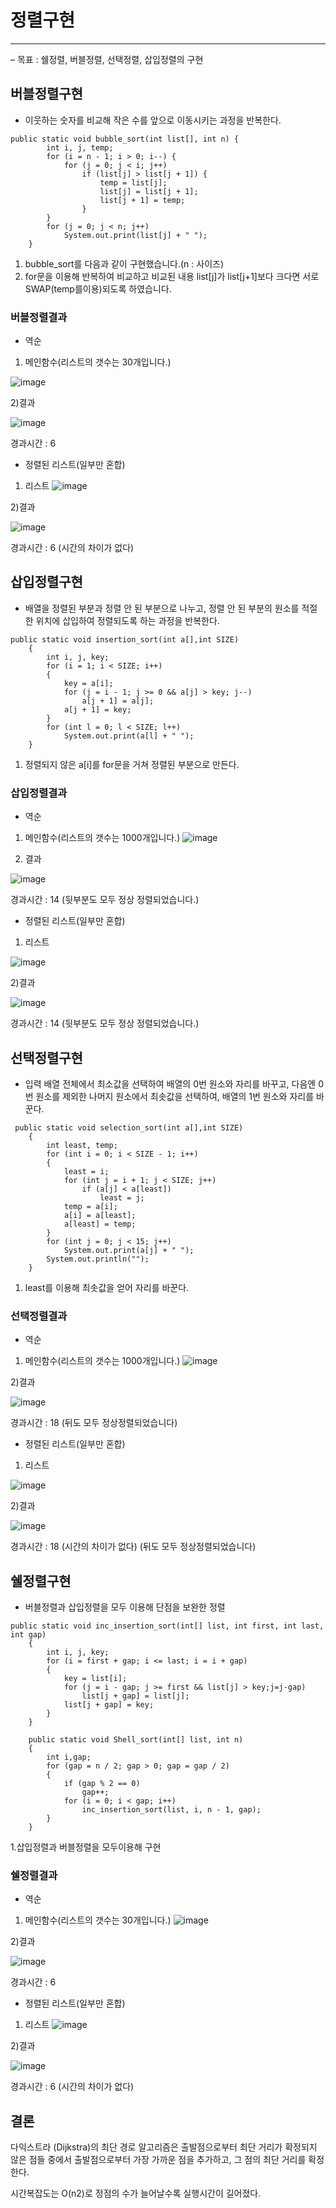 # 정렬구현

---
– 목표 : 쉘정렬, 버블정렬, 선택정렬, 삽입정렬의 구현


##  버블정렬구현

* 이웃하는 숫자를 비교해 작은 수를 앞으로 이동시키는 과정을 반복한다.
```
public static void bubble_sort(int list[], int n) {
        int i, j, temp;
        for (i = n - 1; i > 0; i--) {
            for (j = 0; j < i; j++)
                if (list[j] > list[j + 1]) {
                    temp = list[j];
                    list[j] = list[j + 1];
                    list[j + 1] = temp;
                }
        }
        for (j = 0; j < n; j++)
            System.out.print(list[j] + " ");
    }
```

1. bubble_sort를 다음과 같이 구현했습니다.(n : 사이즈)
2. for문을 이용해 반복하여 비교하고 비교된 내용 list[j]가 list[j+1]보다 크다면 서로 SWAP(temp를이용)되도록 하였습니다.

### 버블정렬결과

* 역순

1) 메인함수(리스트의 갯수는 30개입니다.)

![image](https://user-images.githubusercontent.com/80096249/116971506-a24ec100-acf4-11eb-943f-e0faccb27ca7.png)

2)결과

![image](https://user-images.githubusercontent.com/80096249/116971577-bd213580-acf4-11eb-8ffa-2a5ed6f7d989.png)

경과시간 : 6

* 정렬된 리스트(일부만 혼합)
1) 리스트
![image](https://user-images.githubusercontent.com/80096249/116982153-6a02af00-ad03-11eb-805e-61669472a1d3.png)

2)결과

![image](https://user-images.githubusercontent.com/80096249/116972889-a976ce80-acf6-11eb-81be-959d6d67a009.png)

경과시간 : 6 (시간의 차이가 없다)

## 삽입정렬구현

* 배열을 정렬된 부분과 정렬 안 된 부분으로 나누고, 정렬 안 된 부분의 원소를 적절한 위치에 삽입하여 정렬되도록 하는 과정을 반복한다.
```
public static void insertion_sort(int a[],int SIZE)
    {
        int i, j, key;
        for (i = 1; i < SIZE; i++)
        {
            key = a[i];
            for (j = i - 1; j >= 0 && a[j] > key; j--)
                a[j + 1] = a[j];
            a[j + 1] = key;
        }
        for (int l = 0; l < SIZE; l++)
            System.out.print(a[l] + " ");
    }
```

1. 정렬되지 않은 a[i]를 for문을 거쳐 정렬된 부분으로 만든다.

### 삽입정렬결과

* 역순
1) 메인함수(리스트의 갯수는 1000개입니다.)
![image](https://user-images.githubusercontent.com/80096249/117010724-08a10700-ad28-11eb-9f6b-ab627e7cafe3.png)

2) 결과

![image](https://user-images.githubusercontent.com/80096249/117010805-24a4a880-ad28-11eb-9ff7-d193d7cba043.png)

경과시간 : 14 (뒷부분도 모두 정상 정렬되었습니다.)

* 정렬된 리스트(일부만 혼합)

1) 리스트

![image](https://user-images.githubusercontent.com/80096249/117011160-8402b880-ad28-11eb-9ca8-491aedce40f5.png)

2)결과

![image](https://user-images.githubusercontent.com/80096249/117011085-6fbebb80-ad28-11eb-8bbf-05466c064167.png)

경과시간 : 14 (뒷부분도 모두 정상 정렬되었습니다.)

##  선택정렬구현

* 입력 배열 전체에서 최소값을 선택하여 배열의 0번 원소와 자리를 바꾸고, 다음엔 0번 원소를 제외한 나머지 원소에서 최솟값을 선택하여, 배열의 1번 원소와 자리를 바꾼다.

```
 public static void selection_sort(int a[],int SIZE)
    {
        int least, temp;
        for (int i = 0; i < SIZE - 1; i++)
        {
            least = i;
            for (int j = i + 1; j < SIZE; j++)
                if (a[j] < a[least])
                    least = j;
            temp = a[i];
            a[i] = a[least];
            a[least] = temp;
        }
        for (int j = 0; j < 15; j++)
            System.out.print(a[j] + " ");
        System.out.println("");
    }
```

1. least를 이용해 최솟값을 얻어 자리를 바꾼다.

### 선택정렬결과

* 역순
1) 메인함수(리스트의 갯수는 1000개입니다.)
![image](https://user-images.githubusercontent.com/80096249/116982106-5bb49300-ad03-11eb-8e46-d6709078f6d8.png)

2)결과

![image](https://user-images.githubusercontent.com/80096249/116981745-e779ef80-ad02-11eb-9496-a81429b0c4c9.png)

경과시간 : 18 (뒤도 모두 정상정렬되었습니다)

* 정렬된 리스트(일부만 혼합)

1) 리스트

![image](https://user-images.githubusercontent.com/80096249/116982122-60794700-ad03-11eb-9233-a22a014f8dc8.png)

2)결과

![image](https://user-images.githubusercontent.com/80096249/117010308-a34d1600-ad27-11eb-9677-bc69b723e021.png)

경과시간 : 18 (시간의 차이가 없다) (뒤도 모두 정상정렬되었습니다)

##  쉘정렬구현

* 버블정렬과 삽입정렬을 모두 이용해 단점을 보완한 정렬
```
public static void inc_insertion_sort(int[] list, int first, int last, int gap)
    {
        int i, j, key;
        for (i = first + gap; i <= last; i = i + gap)
        {
            key = list[i];
            for (j = i - gap; j >= first && list[j] > key;j=j-gap)
                list[j + gap] = list[j];
            list[j + gap] = key;
        }
    }

    public static void Shell_sort(int[] list, int n)
    {
        int i,gap;
        for (gap = n / 2; gap > 0; gap = gap / 2)
        {
            if (gap % 2 == 0)
                gap++;
            for (i = 0; i < gap; i++)
                inc_insertion_sort(list, i, n - 1, gap);
        }
    }
```
1.삽입정렬과 버블정렬을 모두이용해 구현

### 쉘정렬결과

* 역순
1) 메인함수(리스트의 갯수는 30개입니다.)
![image](https://user-images.githubusercontent.com/80096249/116980930-d54b8180-ad01-11eb-8d47-7dd7144f6b6b.png)

2)결과

![image](https://user-images.githubusercontent.com/80096249/116980960-de3c5300-ad01-11eb-95d9-6a860d2113f5.png)

경과시간 : 6

* 정렬된 리스트(일부만 혼합)
1) 리스트
![image](https://user-images.githubusercontent.com/80096249/116972813-8ea45a00-acf6-11eb-83b4-e96622b24c28.png)

2)결과

![image](https://user-images.githubusercontent.com/80096249/116972889-a976ce80-acf6-11eb-81be-959d6d67a009.png)

경과시간 : 6 (시간의 차이가 없다)



## 결론

다익스트라 (Dijkstra)의 최단 경로 알고리즘은 출발점으로부터 최단 거리가 확정되지 않은 점들 중에서 출발점으로부터 가장 가까운 점을 추가하고, 그 점의 최단 거리를 확정한다.     

시간복잡도는 O(n2)로 정점의 수가 늘어날수록 실행시간이 길어졌다.
